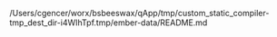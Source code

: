 /Users/cgencer/worx/bsbeeswax/qApp/tmp/custom_static_compiler-tmp_dest_dir-i4WIhTpf.tmp/ember-data/README.md